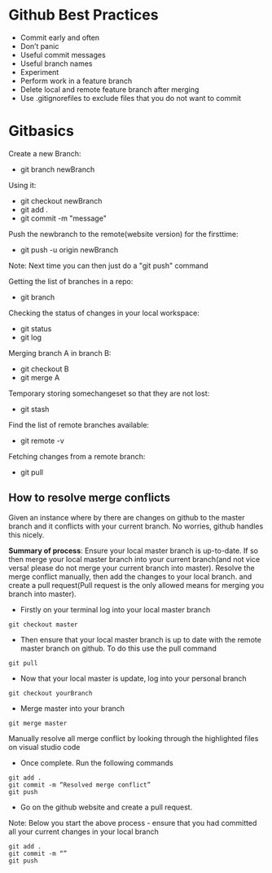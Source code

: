 


# Github Best Practices
- Commit early and often
- Don’t panic
- Useful commit messages
- Useful branch names
- Experiment
- Perform work in a feature branch 
- Delete local and remote feature branch after merging
- Use .gitignorefiles to exclude files that you do not want to commit

# Gitbasics
Create a new Branch:
- git branch newBranch 

Using it:
- git checkout newBranch
- git add .
- git commit -m "message"

Push the newbranch to the remote(website version) for the firsttime:
- git push -u origin newBranch

Note: Next time you can then just do a "git push" command

Getting the list of branches in a repo:
- git branch

Checking the status of changes in your local workspace:
- git status
- git log

Merging branch A in branch B:
- git checkout B
- git merge A

Temporary storing somechangeset so that they are not lost:
- git stash 

Find the list of remote branches available:
- git remote -v 

Fetching changes from a remote branch: 
- git pull

## How to resolve merge conflicts 

Given an instance where by there are changes on github to the master branch and it conflicts with your current branch. No worries, github handles this nicely.

**Summary of process**: Ensure your local master branch is up-to-date. If so then merge your local master branch into your current branch(and not vice versa! please do not merge your current branch into master). Resolve the merge conflict manually, then add the changes to your local branch. and create a pull request(Pull request is the only allowed means for merging you branch into master).

- Firstly on your terminal log into your local master branch
```
git checkout master
```
- Then ensure that your local master branch is up to date with the remote master branch on github. To do this use the pull command
```
git pull
```
- Now that your local master is update, log into your personal branch 
```
git checkout yourBranch 
```
- Merge master into your branch 
```
git merge master
```
Manually resolve all merge conflict by looking through the highlighted files on visual studio code
- Once complete. Run the following commands
```
git add .
git commit -m “Resolved merge conflict” 
git push 
```
- Go on the github website and create a pull request. 

Note: Below you start the above process - ensure that you had committed all your current changes in your local branch
```
git add .
git commit -m “”
git push
```